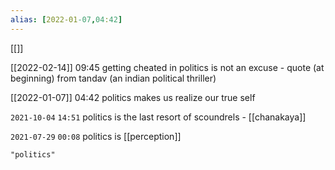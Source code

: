 ```yaml
---
alias: [2022-01-07,04:42]
---
```

[[]]

[[2022-02-14]] 09:45
getting cheated in politics is not an excuse - quote (at beginning) from tandav (an indian political thriller)

[[2022-01-07]] 04:42
politics makes us realize our true self

`2021-10-04`  `14:51`
politics is the last resort of scoundrels - [[chanakaya]]

`2021-07-29`  `00:08`
politics is [[perception]]
```query
"politics"
```
